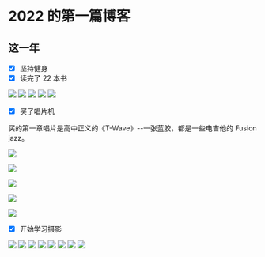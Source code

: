 # 2022 的第一篇博客

## 这一年

- [X] 坚持健身
- [X] 读完了 22 本书

![](https://hy-picgo.oss-cn-shenzhen.aliyuncs.com/2023/01/01/59b2bbd29f38c5aec35065d1a88a1840.JPEG)
![](https://hy-picgo.oss-cn-shenzhen.aliyuncs.com/2023/01/01/7bfc05974456af6e39d95483287aab99.JPEG)
![](https://hy-picgo.oss-cn-shenzhen.aliyuncs.com/2023/01/01/11e38d2e9409cac393a078802262e8ae.JPEG)
![](https://hy-picgo.oss-cn-shenzhen.aliyuncs.com/2023/01/01/189d6e87cf47bc28d85393d6d19efa06.JPEG)
![](https://hy-picgo.oss-cn-shenzhen.aliyuncs.com/2023/01/01/f3886901acc5d98397a213e165250103.JPEG)


- [X] 买了唱片机

买的第一章唱片是高中正义的《T-Wave》--一张蓝胶，都是一些电吉他的 Fusion jazz。

![](https://hy-picgo.oss-cn-shenzhen.aliyuncs.com/2022/12/31/33aba5f95aba11643fda10d4d7a4b45f.png)

![](https://hy-picgo.oss-cn-shenzhen.aliyuncs.com/2022/12/31/fb099e2ba8899fbabb8760cd273792bb.png)

![](https://hy-picgo.oss-cn-shenzhen.aliyuncs.com/2022/12/31/b7b69432d3657a2c5824f21e01bca01e.png)

![](https://hy-picgo.oss-cn-shenzhen.aliyuncs.com/2022/12/31/8eef96daca34318167e4b78ff9ed0a82.png)

![](https://hy-picgo.oss-cn-shenzhen.aliyuncs.com/2022/12/31/c3b80ff9dac7c17ba7e4d1aa9cbe0f00.png)

- [X] 开始学习摄影

![](https://hy-picgo.oss-cn-shenzhen.aliyuncs.com/2023/01/01/395078cfb37df4d202e513a42d26053d.jpg)
![](https://hy-picgo.oss-cn-shenzhen.aliyuncs.com/2023/01/01/615568f7f5b8b445c36f30ffe1f0a6c6.jpg)
![](https://hy-picgo.oss-cn-shenzhen.aliyuncs.com/2023/01/01/e9f8daf155964e5a91ebe45b08831d95.jpg)
![](https://hy-picgo.oss-cn-shenzhen.aliyuncs.com/2023/01/01/15f05756c64c381024f76e4bf1e0d4be.jpg)
![](https://hy-picgo.oss-cn-shenzhen.aliyuncs.com/2023/01/01/c42c3caf9433f6bc3af9b59728515754.jpg)
![](https://hy-picgo.oss-cn-shenzhen.aliyuncs.com/2023/01/01/3608967e7c7a8fab82bd4046751795cf.jpg)
![](https://hy-picgo.oss-cn-shenzhen.aliyuncs.com/2023/01/01/79a6272cbe30ee31554239647676e15c.jpg)
![](https://hy-picgo.oss-cn-shenzhen.aliyuncs.com/2023/01/01/5b52fec4b550cd04214ced8c590d0218.jpg)
